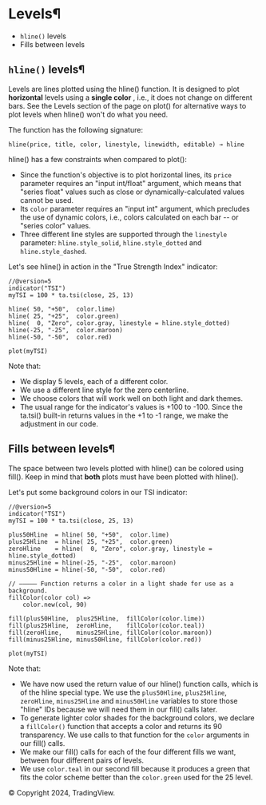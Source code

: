 # Levels¶

- `hline()` levels
- Fills between levels

## `hline()` levels¶

Levels are lines plotted using the hline() function. It is designed to plot **horizontal** levels using a **single color** , i.e., it does not change on different bars. See the Levels section of the page on plot() for alternative ways to plot levels when hline() won't do what you need.

The function has the following signature:

```pinescript
hline(price, title, color, linestyle, linewidth, editable) → hline
```

hline() has a few constraints when compared to plot():

- Since the function's objective is to plot horizontal lines, its `price` parameter requires an "input int/float" argument, which means that "series float" values such as close or dynamically-calculated values cannot be used.
- Its `color` parameter requires an "input int" argument, which precludes the use of dynamic colors, i.e., colors calculated on each bar -- or "series color" values.
- Three different line styles are supported through the `linestyle` parameter: `hline.style_solid`, `hline.style_dotted` and `hline.style_dashed`.

Let's see hline() in action in the "True Strength Index" indicator:

```pinescript
//@version=5
indicator("TSI")
myTSI = 100 * ta.tsi(close, 25, 13)

hline( 50, "+50",  color.lime)
hline( 25, "+25",  color.green)
hline(  0, "Zero", color.gray, linestyle = hline.style_dotted)
hline(-25, "-25",  color.maroon)
hline(-50, "-50",  color.red)

plot(myTSI)
```

Note that:

- We display 5 levels, each of a different color.
- We use a different line style for the zero centerline.
- We choose colors that will work well on both light and dark themes.
- The usual range for the indicator's values is +100 to -100\. Since the ta.tsi() built-in returns values in the +1 to -1 range, we make the adjustment in our code.

## Fills between levels¶

The space between two levels plotted with hline() can be colored using fill(). Keep in mind that **both** plots must have been plotted with hline().

Let's put some background colors in our TSI indicator:

```pinescript
//@version=5
indicator("TSI")
myTSI = 100 * ta.tsi(close, 25, 13)

plus50Hline  = hline( 50, "+50",  color.lime)
plus25Hline  = hline( 25, "+25",  color.green)
zeroHline    = hline(  0, "Zero", color.gray, linestyle = hline.style_dotted)
minus25Hline = hline(-25, "-25",  color.maroon)
minus50Hline = hline(-50, "-50",  color.red)

// ————— Function returns a color in a light shade for use as a background.
fillColor(color col) =>
    color.new(col, 90)

fill(plus50Hline,  plus25Hline,  fillColor(color.lime))
fill(plus25Hline,  zeroHline,    fillColor(color.teal))
fill(zeroHline,    minus25Hline, fillColor(color.maroon))
fill(minus25Hline, minus50Hline, fillColor(color.red))

plot(myTSI)
```

Note that:

- We have now used the return value of our hline() function calls, which is of the hline special type. We use the `plus50Hline`, `plus25Hline`, `zeroHline`, `minus25Hline` and `minus50Hline` variables to store those "hline" IDs because we will need them in our fill() calls later.
- To generate lighter color shades for the background colors, we declare a `fillColor()` function that accepts a color and returns its 90 transparency. We use calls to that function for the `color` arguments in our fill() calls.
- We make our fill() calls for each of the four different fills we want, between four different pairs of levels.
- We use `color.teal` in our second fill because it produces a green that fits the color scheme better than the `color.green` used for the 25 level.

© Copyright 2024, TradingView.
